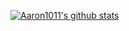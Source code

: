 [![Aaron1011's github stats](https://github-readme-stats.vercel.app/api?username=Aaron1011)](https://github.com/anuraghazra/github-readme-stats)
